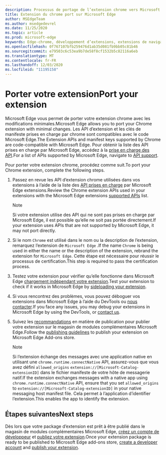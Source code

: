 ```yaml
---
description: Processus de portage de l’extension chrome vers Microsoft Edge.
title: Extension du chrome port sur Microsoft Edge
author: MSEdgeTeam
ms.author: msedgedevrel
ms.date: 11/25/2020
ms.topic: article
ms.prod: microsoft-edge
keywords: Edge-chrome, développement d’extensions, extensions de navigateur, compléments, Centre des partenaires, développeur
ms.openlocfilehash: 0f767107bfb259476d1ab35d081fb9bb05c81b46
ms.sourcegitcommit: e79503c6c53ea9b7de58f8cf1532b5c82116a6eb
ms.translationtype: MT
ms.contentlocale: fr-FR
ms.lasthandoff: 12/03/2020
ms.locfileid: "11195158"
---
```

# <span data-ttu-id="4d6b9-104">Porter votre extension</span><span class="sxs-lookup"><span data-stu-id="4d6b9-104">Port your extension</span></span>  

<span data-ttu-id="4d6b9-105">Microsoft Edge vous permet de porter votre extension chrome avec les modifications minimales.</span><span class="sxs-lookup"><span data-stu-id="4d6b9-105">Microsoft Edge allows you to port your Chrome extension with minimal changes.</span></span>  <span data-ttu-id="4d6b9-106">Les API d’extension et les clés de manifeste prises en charge par chrome sont compatibles avec le code Microsoft Edge.</span><span class="sxs-lookup"><span data-stu-id="4d6b9-106">The Extension APIs and manifest keys supported by Chrome are code-compatible with Microsoft Edge.</span></span>  <span data-ttu-id="4d6b9-107">Pour obtenir la liste des API prises en charge par Microsoft Edge, accédez à la [prise en charge des API][ExtensionApiSupport].</span><span class="sxs-lookup"><span data-stu-id="4d6b9-107">For a list of APIs supported by Microsoft Edge, navigate to [API support][ExtensionApiSupport].</span></span>  

<span data-ttu-id="4d6b9-108">Pour porter votre extension chrome, procédez comme suit.</span><span class="sxs-lookup"><span data-stu-id="4d6b9-108">To port your Chrome extension, complete the following steps.</span></span>  

1.  <span data-ttu-id="4d6b9-109">Passez en revue les API d’extension chrome utilisées dans vos extensions à l’aide de la liste des [API prises en charge][ExtensionApiSupport] par Microsoft Edge extensions.</span><span class="sxs-lookup"><span data-stu-id="4d6b9-109">Review the Chrome extension APIs used in your extensions with the Microsoft Edge extensions [supported APIs][ExtensionApiSupport] list.</span></span>  
    
    > [!NOTE]
    > <span data-ttu-id="4d6b9-110">Si votre extension utilise des API qui ne sont pas prises en charge par Microsoft Edge, il est possible qu’elle ne soit pas portée directement.</span><span class="sxs-lookup"><span data-stu-id="4d6b9-110">If your extension uses APIs that are not supported by Microsoft Edge, it may not port directly.</span></span>  
    
1.  <span data-ttu-id="4d6b9-111">Si le nom `Chrome` est utilisé dans le nom ou la description de l’extension, remarquez l’extension de `Microsoft Edge` .</span><span class="sxs-lookup"><span data-stu-id="4d6b9-111">If the name `Chrome` is being used in either the name or the description of the extension, rebrand the extension for `Microsoft Edge`.</span></span>  <span data-ttu-id="4d6b9-112">Cette étape est nécessaire pour réussir le processus de certification.</span><span class="sxs-lookup"><span data-stu-id="4d6b9-112">This step is required to pass the certification process.</span></span>  
1.  <span data-ttu-id="4d6b9-113">Testez votre extension pour vérifier qu’elle fonctionne dans Microsoft Edge [chargement indépendant votre extension][ExtensionsGettingStartedExtensionSideloading].</span><span class="sxs-lookup"><span data-stu-id="4d6b9-113">Test your extension to check if it works in Microsoft Edge by [sideloading your extension][ExtensionsGettingStartedExtensionSideloading].</span></span>  
1.  <span data-ttu-id="4d6b9-114">Si vous rencontrez des problèmes, vous pouvez déboguer vos extensions dans Microsoft Edge à l’aide du DevTools ou [nous contacter][mailtoExtensionMicrosoft].</span><span class="sxs-lookup"><span data-stu-id="4d6b9-114">If you face any issues, you may debug your extensions in Microsoft Edge by using the DevTools, or [contact us][mailtoExtensionMicrosoft].</span></span>  
1.  <span data-ttu-id="4d6b9-115">Suivez les [recommandations][ExtensionsPublishPublishExtension] en matière de publication pour publier votre extension sur le magasin de modules complémentaires Microsoft Edge.</span><span class="sxs-lookup"><span data-stu-id="4d6b9-115">Follow the [publishing guidelines][ExtensionsPublishPublishExtension] to publish your extension on Microsoft Edge Add-ons store.</span></span>  
    
    > [!NOTE]
    > <span data-ttu-id="4d6b9-116">Si l’extension échange des messages avec une application native en utilisant une `chrome.runtime.connectNative` API, assurez-vous que vous avez défini `allowed_origins` `extension://[Microsoft-Catalog-extensionID]` dans le fichier manifeste de votre hôte de messagerie natif.</span><span class="sxs-lookup"><span data-stu-id="4d6b9-116">If the extension exchanges messages with a native app using `chrome.runtime.connectNative` API, ensure that you set `allowed_origins` to `extension://[Microsoft-Catalog-extensionID]` in your native messaging host manifest file.</span></span>  <span data-ttu-id="4d6b9-117">Cela permet à l’application d’identifier l’extension.</span><span class="sxs-lookup"><span data-stu-id="4d6b9-117">This enables the app to identify the extension.</span></span>  
    
## <span data-ttu-id="4d6b9-118">Étapes suivantes</span><span class="sxs-lookup"><span data-stu-id="4d6b9-118">Next steps</span></span>  

<span data-ttu-id="4d6b9-119">Dès lors que votre package d’extension est prêt à être publié dans le magasin de modules complémentaires Microsoft Edge, [créez un compte de développeur][ExtensionsPublishCreateDevAccount] et [publiez votre extension][ExtensionsPublishPublishExtension].</span><span class="sxs-lookup"><span data-stu-id="4d6b9-119">Once your extension package is ready to be published to Microsoft Edge add-ons store, [create a developer account][ExtensionsPublishCreateDevAccount] and [publish your extension][ExtensionsPublishPublishExtension].</span></span>  

<!-- links -->  

[ExtensionApiSupport]: ./api-support.md "Support des API | Documents Microsoft"  
[ExtensionsGettingStartedExtensionSideloading]: ../getting-started/extension-sideloading.md "Charger votre extension | Documents Microsoft"  
[ExtensionsPublishCreateDevAccount]: ../publish/create-dev-account.md "Inscription du développeur | Documents Microsoft"  
[ExtensionsPublishPublishExtension]: ../publish/publish-extension.md "Publier votre extension | Documents Microsoft"  

[ChromeDeveloperWebStorePayments]: https://developer.chrome.com/webstore/one_time_payments "Paiements à la fois | Développeur de chrome"  

[mailtoExtensionMicrosoft]: mailto:ext_dev_support@microsoft.com "ext_dev_support@microsoft.com"  
